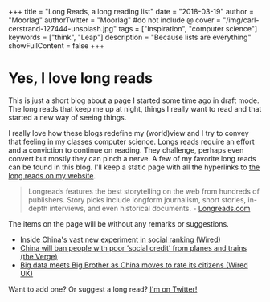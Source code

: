 +++
title = "Long Reads, a long reading list"
date = "2018-03-19"
author = "Moorlag"
authorTwitter = "Moorlag" #do not include @
cover = "/img/carl-cerstrand-127444-unsplash.jpg"
tags = ["Inspiration", "computer science"]
keywords = ["think", "Leap"]
description = "Because lists are everything"
showFullContent = false
+++
# Yes, I love long reads

This is just a short blog about a page I started some time ago in draft mode. The long reads that keep me up at night, things I really want to read and that started a new way of seeing things.

I really love how these blogs redefine my (world)view and I try to convey that feeling in my classes computer science. Longs reads require an effort and a conviction to continue on reading. They challenge, perhaps even convert but mostly they can pinch a nerve. A few of my favorite long reads can be found in this blog. I'll keep a static page with all the hyperlinks to [the long reads on my website](http://ramonmoorlag.nl/bookshelf/reading-list/).

> Longreads features the best storytelling on the web from hundreds of publishers. Story picks include longform journalism, short stories, in-depth interviews, and even historical documents. - [Longreads.com](https://longreads.com)

The items on the page will be without any remarks or suggestions.

- [Inside China's vast new experiment in social ranking (Wired)](https://www.wired.com/story/age-of-social-credit/)
- [China will ban people with poor ‘social credit’ from planes and trains (the Verge)](https://www.theverge.com/2018/3/16/17130366/china-social-credit-travel-plane-train-tickets)
- [Big data meets Big Brother as China moves to rate its citizens (Wired UK)](http://www.wired.co.uk/article/chinese-government-social-credit-score-privacy-invasion)

Want to add one? Or suggest a long read? [I'm on Twitter!](http://www.twitter.com/moorlag)
